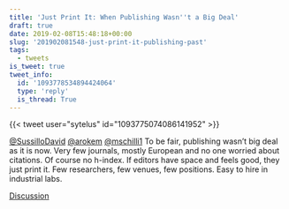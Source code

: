 ```yaml
---
title: 'Just Print It: When Publishing Wasn''t a Big Deal'
draft: true
date: 2019-02-08T15:48:18+00:00
slug: '201902081548-just-print-it-publishing-past'
tags:
  - tweets
is_tweet: true
tweet_info:
  id: '1093778534894424064'
  type: 'reply'
  is_thread: True
---
```




{{< tweet user="sytelus" id="1093775074086141952" >}}

[@SussilloDavid](https://x.com/SussilloDavid) [@arokem](https://x.com/arokem) [@mschilli1](https://x.com/mschilli1) To be fair, publishing wasn’t big deal as it is now. Very few journals, mostly European and no one worried about citations. Of course no h-index. If editors have space and feels good, they just print it. Few researchers, few venues, few positions. Easy to hire in industrial labs.

[Discussion](https://x.com/sytelus/status/1093778534894424064)
